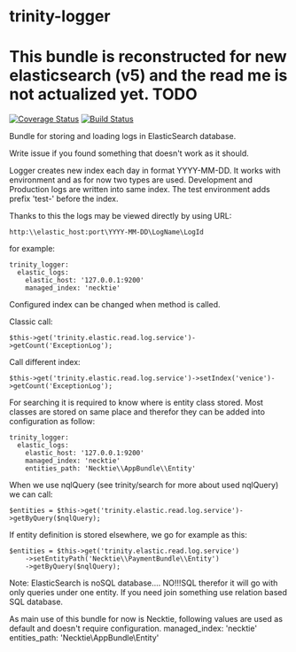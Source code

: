# trinity-logger 

# This bundle is reconstructed for new elasticsearch (v5) and the read me is not actualized yet. TODO

[![Coverage Status](https://coveralls.io/repos/github/modpreneur/trinity-logger/badge.svg?branch=master)](https://coveralls.io/github/modpreneur/trinity-logger?branch=master)
[![Build Status](https://travis-ci.org/modpreneur/trinity-logger.svg?branch=master)](https://travis-ci.org/modpreneur/trinity-settings)

Bundle for storing and loading logs in ElasticSearch database.

Write issue if you found something that doesn't work as it should.

Logger creates new index each day in format YYYY-MM-DD. It works with environment and as for now two types are used. Development and Production logs are written into same index.
The test environment adds prefix 'test-' before the index.

Thanks to this the logs may be viewed directly by using URL:

    http:\\elastic_host:port\YYYY-MM-DD\LogName\LogId

for example:

    

    trinity_logger:
      elastic_logs:
        elastic_host: '127.0.0.1:9200'
        managed_index: 'necktie'

Configured index can be changed when method is called.

  Classic call:

    $this->get('trinity.elastic.read.log.service')->getCount('ExceptionLog');
    
  Call different index:

    $this->get('trinity.elastic.read.log.service')->setIndex('venice')->getCount('ExceptionLog');

For searching it is required to know where is entity class stored. Most classes are stored on same place
and therefor they can be added into configuration as follow:

    trinity_logger:
      elastic_logs:
        elastic_host: '127.0.0.1:9200'
        managed_index: 'necktie'
        entities_path: 'Necktie\\AppBundle\\Entity'

When we use nqlQuery (see trinity/search for more about used nqlQuery) we can call:

    $entities = $this->get('trinity.elastic.read.log.service')->getByQuery($nqlQuery);

If entity definition is stored elsewhere, we go for example as this:

    $entities = $this->get('trinity.elastic.read.log.service')
        ->setEntityPath('Necktie\\PaymentBundle\\Entity')
        ->getByQuery($nqlQuery);

Note: ElasticSearch is noSQL database.... NO!!!SQL therefor it will go with only queries under one entity.
If you need join something use relation based SQL database.

As main use of this bundle for now is Necktie, following values are used as default and doesn't require
configuration.
 managed_index: 'necktie'
 entities_path: 'Necktie\\AppBundle\\Entity'
